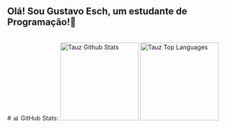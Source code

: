 ## Olá! Sou Gustavo Esch, um estudante de Programação!👋




<br>
# 📊 GitHub Stats:
<a href="https://github.com/gustavoesch/tauz-hub.git"><img alt="Tauz Github Stats" height="180em" src="https://github-readme-stats.vercel.app/api?username=gustavoesch&show_icons=true&count_private=true&theme=react&hide_border=true&bg_color=0D1117" /></a>
  <a href="https://github.com/gustavoesch/tauz-hub.git"><img alt="Tauz Top Languages" height="180em" src="https://github-readme-stats.vercel.app/api/top-langs/?username=gustavoesch&langs_count=10&count_private=true&layout=compact&theme=react&hide_border=true&bg_color=0D1117&hide=javascript" /></a>
</br>

<!--
## 🌐 Redes:
[![Discord](https://img.shields.io/badge/Discord-%237289DA.svg?logo=discord&logoColor=white)](htttps://discord.gg/https://discord.gg/a6BaUvYeY3) [![Instagram](https://img.shields.io/badge/Instagram-%23E4405F.svg?logo=Instagram&logoColor=white)](https://instagram.com/QuiraDon)
-->



<!--
**gustavoesch/gustavoesch** is a ✨ _special_ ✨ repository because its `README.md` (this file) appears on your GitHub profile.

Here are some ideas to get you started:

- 🔭 I’m currently working on ...
- 🌱 I’m currently learning ...
- 👯 I’m looking to collaborate on ...
- 🤔 I’m looking for help with ...
- 💬 Ask me about ...
- 📫 How to reach me: ...
- 😄 Pronouns: ...
- ⚡ Fun fact: ...
-->
